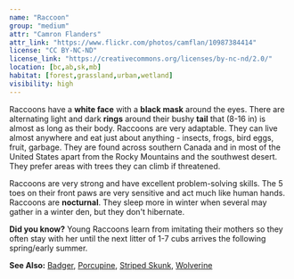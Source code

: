 ```yaml
---
name: "Raccoon"
group: "medium"
attr: "Camron Flanders"
attr_link: "https://www.flickr.com/photos/camflan/10987384414"
license: "CC BY-NC-ND"
license_link: "https://creativecommons.org/licenses/by-nc-nd/2.0/"
location: [bc,ab,sk,mb]
habitat: [forest,grassland,urban,wetland]
visibility: high
---
```

Raccoons have a **white face** with a **black mask** around the eyes. There are alternating light and dark **rings** around their bushy **tail** that (8-16 in) is almost as long as their body. Raccoons are very adaptable. They can live almost anywhere and eat just about anything - insects, frogs, bird eggs, fruit, garbage. They are found across southern Canada and in most of the United States apart from the Rocky Mountains and the southwest desert. They prefer areas with trees they can climb if threatened.

Raccoons are very strong and have excellent problem-solving skills. The 5 toes on their front paws are very sensitive and act much like human hands. Raccoons are **nocturnal**. They sleep more in winter when several may gather in a winter den, but they don't hibernate.

**Did you know?** Young Raccoons learn from imitating their mothers so they often stay with her until the next litter of 1-7 cubs arrives the following spring/early summer.

<!-- generated, do not edit -->
**See Also:**
[Badger](/animals/badger),
[Porcupine](/animals/porcupine),
[Striped Skunk](/animals/strskunk),
[Wolverine](/animals/wolver)

